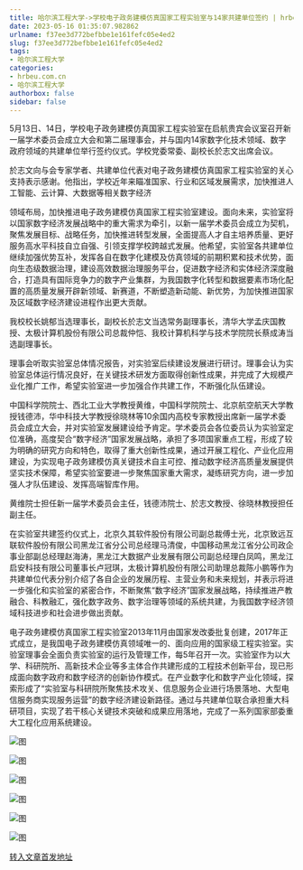 ```yaml
---
title: 哈尔滨工程大学->学校电子政务建模仿真国家工程实验室与14家共建单位签约 | hrbeu.com.cn
date: 2023-05-16 01:35:07.982862
urlname: f37ee3d772befbbe1e161fefc05e4ed2
slug: f37ee3d772befbbe1e161fefc05e4ed2
tags: 
- 哈尔滨工程大学
categories:
- hrbeu.com.cn
- 哈尔滨工程大学
authorbox: false
sidebar: false
---
```

5月13日、14日，学校电子政务建模仿真国家工程实验室在启航贵宾会议室召开新一届学术委员会成立大会和第二届理事会，并与国内14家数字化技术领域、数字政府领域的共建单位举行签约仪式。学校党委常委、副校长於志文出席会议。

於志文向与会专家学者、共建单位代表对电子政务建模仿真国家工程实验室的关心支持表示感谢。他指出，学校近年来瞄准国家、行业和区域发展需求，加快推进人工智能、云计算、大数据等相关数字经济
<!--more-->
领域布局，加快推进电子政务建模仿真国家工程实验室建设。面向未来，实验室将以国家数字经济发展战略中的重大需求为牵引，以新一届学术委员会成立为契机，聚焦发展目标、战略任务，加快推进转型发展，全面提高人才自主培养质量、更好服务高水平科技自立自强、引领支撑学校跨越式发展。他希望，实验室各共建单位继续加强优势互补，发挥各自在数字化建模及仿真领域的前期积累和技术优势，面向生态级数据治理，建设高效数据治理服务平台，促进数字经济和实体经济深度融合，打造具有国际竞争力的数字产业集群，为我国数字化转型和数据要素市场化配置的高质量发展开辟新领域、新赛道，不断塑造新动能、新优势，为加快推进国家及区域数字经济建设进程作出更大贡献。

我校校长姚郁当选理事长，副校长於志文当选常务副理事长，清华大学孟庆国教授、太极计算机股份有限公司总裁仲恺、我校计算机科学与技术学院院长蔡成涛当选副理事长。

理事会听取实验室总体情况报告，对实验室后续建设发展进行研讨。理事会认为实验室总体运行情况良好，在关键技术研发方面取得创新性成果，并完成了大规模产业化推广工作，希望实验室进一步加强合作共建工作，不断强化队伍建设。

中国科学院院士、西北工业大学教授黄维，中国科学院院士、北京航空航天大学教授钱德沛，华中科技大学教授徐晓林等10余国内高校专家教授出席新一届学术委员会成立大会，并对实验室发展建设给予肯定。学术委员会各位委员认为实验室定位准确，高度契合“数字经济”国家发展战略，承担了多项国家重点工程，形成了较为明确的研究方向和特色，取得了重大创新性成果，通过开展工程化、产业化应用建设，为实现电子政务建模仿真关键技术自主可控、推动数字经济高质量发展提供坚实技术保障，希望实验室要进一步聚焦国家重大需求，凝练研究方向，进一步加强人才队伍建设、发挥高端智库作用。

黄维院士担任新一届学术委员会主任，钱德沛院士、於志文教授、徐晓林教授担任副主任。

在实验室共建签约仪式上，北京久其软件股份有限公司副总裁傅士光，北京致远互联软件股份有限公司黑龙江省分公司总经理马清俊，中国移动黑龙江省分公司政企事业部副总经理赵海涛，黑龙江大数据产业发展有限公司副总经理白凤鸣，黑龙江启安科技有限公司董事长卢冠琪，太极计算机股份有限公司助理总裁陈小鹏等作为共建单位代表分别介绍了各自企业的发展历程、主营业务和未来规划，并表示将进一步强化和实验室的紧密合作，不断聚焦“数字经济”国家发展战略，持续推进产教融合、科教融汇，强化数字政务、数字治理等领域的系统共建，为我国数字经济领域科技进步和社会进步做出贡献。

电子政务建模仿真国家工程实验室2013年11月由国家发改委批复创建，2017年正式成立，是我国电子政务建模仿真领域唯一的、面向应用的国家级工程实验室。实验室理事会全面负责实验室的运行及管理工作，每5年召开一次。实验室作为以大学、科研院所、高新技术企业等多主体合作共建形成的工程技术创新平台，现已形成面向数字政府和数字经济的创新协作模式。在产业数字化和数字产业化领域，探索形成了“实验室与科研院所聚焦技术攻关、信息服务企业进行场景落地、大型电信服务商实现服务运营”的数字经济建设新路径。通过与共建单位联合承担重大科研项目，实现了若干核心关键技术突破和成果应用落地，完成了一系列国家部委重大工程化应用系统建设。

![图](http://gongxue.cn/__local/F/74/AC/0708E960397D8AEA9E122AD6D92_4663C77C_65515.jpg)

![图](http://gongxue.cn/__local/5/2D/4B/872E29530BDDFD3245C551B5CEE_C276996C_4D61FB.png)

![图](http://gongxue.cn/__local/5/16/B6/E5B012C65EDF4D6977BBEE2F59A_6F90A54E_50D09C.png)

![图](http://gongxue.cn/__local/3/B4/ED/C521FAA0ABE364CDEA34C6284E4_F03041F8_53B51.jpg)

![图](http://gongxue.cn/__local/B/30/6D/D3BE9929A4D3C6BEEBA648ADB83_68501C2B_55B94.jpg)

![图](http://gongxue.cn/__local/6/A3/16/E3A3F5FA16479B0DD9DC56A42C2_3E97D004_40124.jpg)

[转入文章首发地址](http://gongxue.cn/info/1141/75803.htm)